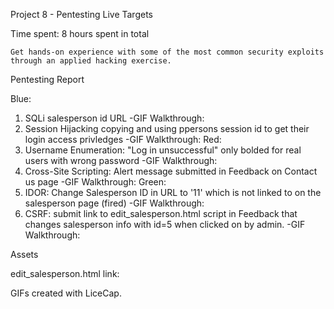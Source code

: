 Project 8 - Pentesting Live Targets

Time spent: 8 hours spent in total

    Get hands-on experience with some of the most common security exploits through an applied hacking exercise.

Pentesting Report

Blue:
  1. SQLi salesperson id URL
    -GIF Walkthrough:
  2. Session Hijacking copying and using ppersons session id to get their login access privledges
    -GIF Walkthrough:
Red:
  1. Username Enumeration: "Log in unsuccessful" only bolded for real users with wrong password
    -GIF Walkthrough:
  2. Cross-Site Scripting: Alert message submitted in Feedback on Contact us page
    -GIF Walkthrough:
Green:
  1. IDOR: Change Salesperson ID in URL to '11' which is not linked to on the salesperson page (fired)
    -GIF Walkthrough:
  2. CSRF: submit link to edit_salesperson.html script in Feedback that changes salesperson info with id=5 when clicked on by admin. 
    -GIF Walkthrough:
    
Assets

edit_salesperson.html link: 


GIFs created with LiceCap.

